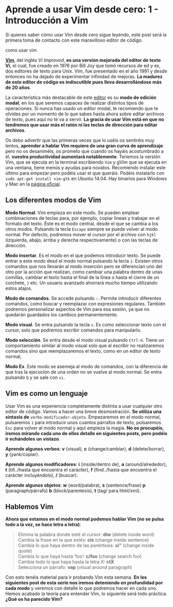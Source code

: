 # Aprende a usar Vim desde cero: 1 - Introducción a Vim

Si quieres saber cómo usar Vim desde cero sigue leyendo, este post será la primera toma de contacto con este maravilloso editor de código.

como usar vim

[**Vim**](http://www.vim.org/), del inglés *Vi Improved*, **es una versión mejorada del editor de texto Vi**, el cual, fue creado en 1976 por Bill Joy que tomó recursos de ed y ex, dos editores de texto para Unix. Vim, fue presentado en el año 1991 y desde entonces no ha dejado de experimentar infinidad de mejoras. **La madurez de este editor de código es indiscutible pues lleva desarrollándose más de 20 años**.

La característica más destacable de este [editor](http://bitelia.com/2014/09/editores-codigo-mas-versatiles) es su **modo de edición modal**, en los que seremos capaces de realizar distintos tipos de operaciones. Si nunca has usado un editor modal, te recomiendo que te olvides por un momento de lo que sabes hasta ahora sobre editar archivos de texto, pues aquí no te va a servir. **La gracia de usar Vim está en que no tendremos que usar más el ratón ni las teclas de dirección para editar archivos**.

Os debo advertir que las primeras veces que lo uséis os sentiréis muy lentos, **aprender a hablar Vim requiere de una gran curva de aprendizaje** pero no os desaniméis, os prometo que cuando os hayáis acostumbrado a él, **vuestra productividad aumentará notablemente**. Tenemos la versión Vim, que se ejecuta en la terminal escribiendo `Vim` y gVim que se ejecuta en una ventana, tiene menús y ayudas para novatos. Recomiendo instalar este último para empezar pero podéis usar el que queráis. Podéis instalarlo con `sudo apt-get install vim-gtk` en Ubuntu 14.04. Hay binarios para Windows y Mac en la [página oficial](http://www.vim.org/).

## Los diferentes modos de Vim

**Modo Normal**.
Vim empieza en este modo. Se pueden emplear combinaciones de teclas para, por ejemplo, copiar líneas y trabajar en el formato del texto. Éste es el modo central, desde el que se cambia a los otros modos. Pulsando la tecla `Escape` siempre se puede volver al modo normal. Por defecto, podremos mover el cursor por el archivo con `hjkl` (izquierda, abajo, arriba y derecha respectivamente) o con las teclas de dirección. 

**Modo insertar**.
Es el modo en el que podemos introducir texto. Se puede entrar a este modo desd el modo normal pulsando la tecla `i`. Existen otros comandos que nos llevarán al modo inserción pero se diferencian uno del otro por la acción que realizan, como cambiar una palabra dentro de unas comillas, cambiar el texto hasta el final de la línea o hasta el cierre de un corchete, `}` etc. Un usuario avanzado ahorrará mucho tiempo utilizando estos atajos.

**Modo de comandos**.
Se accede pulsando `:`. Permite introducir diferentes comandos, como buscar y reemplazar con expresiones regulares. También podremos personalizar aspectos de Vim para esa sesión, ya que no quedarán guardados los cambios permanentemente.

**Modo visual**.
Se entra pulsando la tecla `v`. Es como seleccionar texto con el cursor, solo que podremos escribir comandos para manipularlo.

**Modo selección**.
Se entra desde el modo visual pulsando `Ctrl-G`. Tiene un comportamiento similar al modo visual solo que al escribir no realizaremos comandos sino que reemplazaremos el texto, como en un editor de texto normal,

**Modo Ex**.
Este modo se asemeja al modo de comandos, con la diferencia de que tras la ejecución de una orden no se vuelve al modo normal. Se entra pulsando `Q` y se sale con `vi`.

## Vim es como un lenguaje

Usar Vim es una experiencia completamente distinta a usar cualquier otro editor de código. Vamos a hacer una breve desmostración. **Se utiliza una sintaxis de** `verbo-modificador-objeto`. Empezaremos en el modo normal, pulsaremos `i` para introducir unos cuantos párrafos de texto, pulsaremos `Esc` para volver al modo normal y aquí empieza la magia. **No os procupéis, iremos mirando cada uno de ellos detalle en siguientes posts, pero podéis ir echándoles un vistazo**.

**Aprende algunos verbos**: **v** (visual), **c** (change/cambiar), **d** (delete/borrar), **y** (yank/copiar).

**Aprende algunos modificadores**: **i** (inside/dentro de), **a** (around/alrededor), **t** (till../hasta que encuentra el carácter), **f** (find../hasta que encuentra el carácter incluyéndolo), **/** (buscar).

**Aprende algunos objetos**: **w** (word/palabra), **s** (sentence/frase) **p** (paragraph/párrafo) **b** (block/parentesis), **t** (tag/ para html/xml).

## Hablemos Vim

**Ahora que estamos en el modo normal podemos hablar Vim (no se pulsa todo a la vez, se hace letra a letra)**:
>Elimina la palabra donde esté el cursor: **diw** (delete inside word) <br>
Cambia la frase en la que estés: **cis** (change inside sentence)<br>
Cambia lo que haya dentro de las paréntesis: **ci”** (change inside quote)<br>
Cambia lo que haya hasta ‘foo’: **c/foo** (change search foo)<br>
Cambia todo lo que haya hasta la letra X: **ctX**<br>
Selecciona un párrafo: **vap** (visual around paragraph)

Con esto tenéis material para ir probando Vim esta semana. **En los siguientes post de esta serie nos iremos deteniendo en profundidad por cada modo** y veremos con detalle lo que podremos hacer en cada uno. Hemos acabado la teoría para entender Vim, lo siguiente será todo práctica. **¿Qué os ha parecido Vim?**